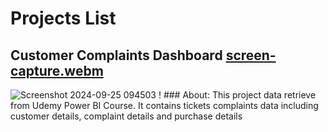 # Projects List
## Customer Complaints Dashboard [screen-capture.webm](https://github.com/user-attachments/assets/ec282e44-9dd0-4bbe-a33d-2c28f1aa2c83)
![Screenshot 2024-09-25 094503](https://github.com/user-attachments/assets/76eaeb4a-c666-420e-b444-ed710738c756)
! ### About: 
This project data retrieve from Udemy Power BI Course.  It contains tickets complaints data including customer details, complaint details and purchase details
